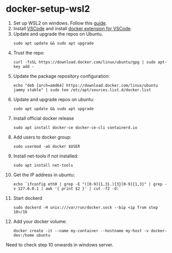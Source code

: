 # docker-setup-wsl2

1. Set up WSL2 on windows. Follow this [guide](https://petri.com/how-to-install-wsl-on-windows-server/).
2. Install [VSCode](https://code.visualstudio.com/) and install [docker extension for VSCode](https://code.visualstudio.com/docs/containers/overview).
3. Update and upgrade the repos on Ubuntu.
    ```
    sudo apt update && sudo apt upgrade
    ```
4. Trust the repo:
    ```
    curl -fsSL https://download.docker.com/linux/ubuntu/gpg | sudo apt-key add -
    ```
5. Update the package repository configuration:
    ```
    echo "deb [arch=amd64] https://download.docker.com/linux/ubuntu jammy stable" | sudo tee /etc/apt/sources.list.d/docker.list
    ```
6. Update and upgrade repos on ubuntu:
    ```
    sudo apt update && sudo apt upgrade
    ```
7. Install official docker release
    ```
    sudo apt install docker-ce docker-ce-cli containerd.io
    ```
8. Add users to docker group:
    ```
    sudo usermod -aG docker $USER
    ```
9. Install net-tools if not installed:
    ```
    sudo apt install net-tools
    ```
10. Get the IP address in ubuntu:
    ```
    echo `ifconfig eth0 | grep -E "([0-9]{1,3}.){3}[0-9]{1,3}" | grep -v 127.0.0.1 | awk '{ print $2 }' | cut -f2 -d:`
    ```
11. Start dockerd
    ```
    sudo dockerd -H unix:///var/run/docker.sock --bip <ip from step 10>/16
    ```
12. Add your docker volume:
    ```
    docker create -it --name my-container --hostname my-host -v docker-dev:/home ubuntu
    ```

Need to check step 10 onwards in windows server.
